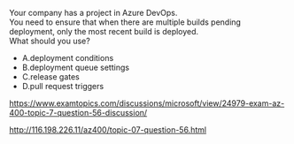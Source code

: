 Your company has a project in Azure DevOps.<br/>You need to ensure that when there are multiple builds pending deployment, only the most recent build is deployed.<br/>What should you use?<br/><ul><li class="multi-choice-item"><span class="multi-choice-letter" data-choice-letter="A">A.</span>deployment conditions</li><li class="multi-choice-item correct-hidden"><span class="multi-choice-letter" data-choice-letter="B">B.</span>deployment queue settings</li><li class="multi-choice-item"><span class="multi-choice-letter" data-choice-letter="C">C.</span>release gates</li><li class="multi-choice-item"><span class="multi-choice-letter" data-choice-letter="D">D.</span>pull request triggers</li></ul><p><a href="https://www.examtopics.com/discussions/microsoft/view/24979-exam-az-400-topic-7-question-56-discussion/">https://www.examtopics.com/discussions/microsoft/view/24979-exam-az-400-topic-7-question-56-discussion/</a></p><p><a href="http://116.198.226.11/az400/topic-07-question-56.html">http://116.198.226.11/az400/topic-07-question-56.html</a></p><script src="https://giscus.app/client.js"                    data-repo="azsamples/az204"                    data-repo-id="R_kgDOMRXzDQ"                    data-category="General"                    data-category-id="DIC_kwDOMRXzDc4Cgi27"                    data-mapping="pathname"                    data-strict="1"                    data-reactions-enabled="0"                    data-emit-metadata="0"                    data-input-position="bottom"                    data-theme="preferred_color_scheme"                    data-lang="en"                    crossorigin="anonymous"                    async>                    </script>